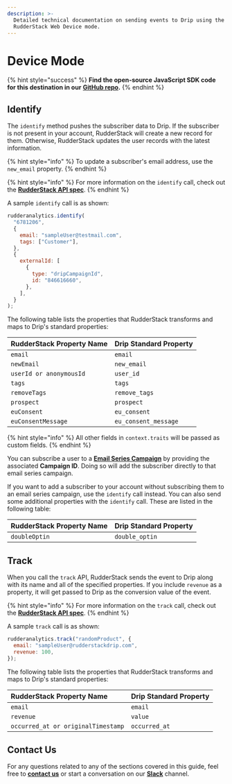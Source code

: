 ```yaml
---
description: >-
  Detailed technical documentation on sending events to Drip using the
  RudderStack Web Device mode.
---
```


# Device Mode

{% hint style="success" %}
**Find the open-source JavaScript SDK code for this destination in our** [**GitHub repo**](https://github.com/rudderlabs/rudder-sdk-js/tree/production/integrations/Drip)**.**
{% endhint %}

## Identify

The `identify` method pushes the subscriber data to Drip. If the subscriber is not present in your account, RudderStack will create a new record for them. Otherwise, RudderStack updates the user records with the latest information.

{% hint style="info" %}
To update a subscriber's email address, use the `new_email` property.
{% endhint %}

{% hint style="info" %}
For more information on the `identify` call, check out the [**RudderStack API spec**](https://docs.rudderstack.com/rudderstack-api/rudderstack-spec/identify).
{% endhint %}

A sample `identify` call is as shown:

```javascript
rudderanalytics.identify(
  "6781206",
  {
    email: "sampleUser@testmail.com",
    tags: ["Customer"],
  },
  {
    externalId: [
      {
        type: "dripCampaignId",
        id: "846616660",
      },
    ],
  }
);
```

The following table lists the properties that RudderStack transforms and maps to Drip's standard properties:

| **RudderStack Property Name** | **Drip Standard Property** |
| :--- | :--- |
| `email` | `email` |
| `newEmail` | `new_email` |
| `userId or anonymousId` | `user_id` |
| `tags` | `tags` |
| `removeTags` | `remove_tags` |
| `prospect` | `prospect` |
| `euConsent` | `eu_consent` |
| `euConsentMessage` | `eu_consent_message` |

{% hint style="info" %}
All other fields in `context.traits` will be passed as custom fields.
{% endhint %}

You can subscribe a user to a [**Email Series Campaign**](https://www.drip.com/learn/docs/guides/overview-of-drip) by providing the associated **Campaign ID**. Doing so will add the subscriber directly to that email series campaign.

If you want to add a subscriber to your account without subscribing them to an email series campaign, use the `identify` call instead. You can also send some additional properties with the `identify` call. These are listed in the following table:

| **RudderStack Property Name** | **Drip Standard Property** |
| :--- | :--- |
| `doubleOptin` | `double_optin` |

## Track

When you call the `track` API, RudderStack sends the event to Drip along with its name and all of the specified properties. If you include `revenue` as a property, it will get passed to Drip as the conversion value of the event.

{% hint style="info" %}
For more information on the `track` call, check out the [**RudderStack API spec**](https://docs.rudderstack.com/rudderstack-api/rudderstack-spec/track).
{% endhint %}

A sample `track` call is as shown:

```javascript
rudderanalytics.track("randomProduct", {
  email: "sampleUser@rudderstackdrip.com",
  revenue: 100,
});
```

The following table lists the properties that RudderStack transforms and maps to Drip's standard properties:

| **RudderStack Property Name** | **Drip Standard Property** |
| :--- | :--- |
| `email` | `email` |
| `revenue` | `value` |
| `occurred_at or originalTimestamp` | `occurred_at` |

## Contact Us

For any questions related to any of the sections covered in this guide, feel free to [**contact us**](mailto:%20docs@rudderstack.com) or start a conversation on our [**Slack**](https://resources.rudderstack.com/join-rudderstack-slack) channel.

